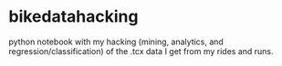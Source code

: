 bikedatahacking
===============

python notebook with my hacking (mining, analytics, and regression/classification) of the .tcx data I get from my rides and runs.
